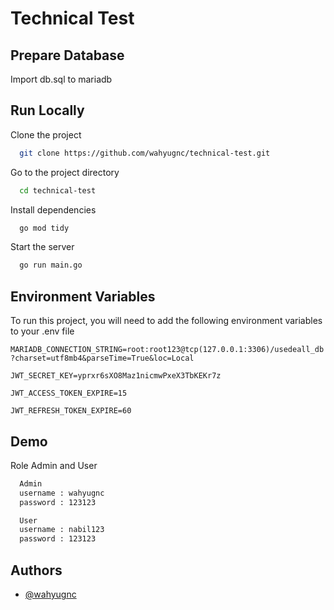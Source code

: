 # Technical Test


## Prepare Database

Import db.sql to mariadb
    
## Run Locally

Clone the project

```bash
  git clone https://github.com/wahyugnc/technical-test.git
```

Go to the project directory

```bash
  cd technical-test
```

Install dependencies

```bash
  go mod tidy
```

Start the server

```bash
  go run main.go
```


## Environment Variables

To run this project, you will need to add the following environment variables to your .env file

`MARIADB_CONNECTION_STRING=root:root123@tcp(127.0.0.1:3306)/usedeall_db?charset=utf8mb4&parseTime=True&loc=Local`

`JWT_SECRET_KEY=yprxr6sXO8Maz1nicmwPxeX3TbKEKr7z`

`JWT_ACCESS_TOKEN_EXPIRE=15`

`JWT_REFRESH_TOKEN_EXPIRE=60`


## Demo

Role Admin and User

```bash
  Admin 
  username : wahyugnc
  password : 123123

  User
  username : nabil123
  password : 123123
```


## Authors

- [@wahyugnc](https://www.github.com/wahyugnc)

